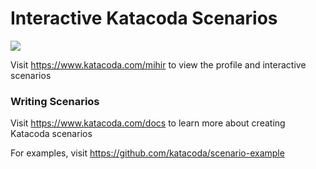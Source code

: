 # Interactive Katacoda Scenarios

[![](http://shields.katacoda.com/katacoda/mihir/count.svg)](https://www.katacoda.com/mihir "Get your profile on Katacoda.com")

Visit https://www.katacoda.com/mihir to view the profile and interactive scenarios

### Writing Scenarios
Visit https://www.katacoda.com/docs to learn more about creating Katacoda scenarios

For examples, visit https://github.com/katacoda/scenario-example
